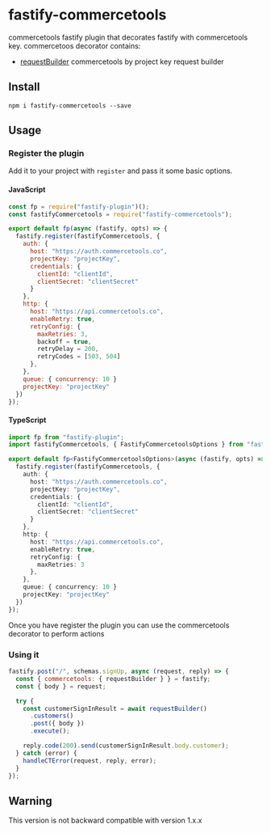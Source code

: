 # fastify-commercetools

commercetools fastify plugin that decorates fastify with commercetools key.
commercetoos decorator contains:

-   [requestBuilder](https://www.npmjs.com/package/@commercetools/platform-sdk) commercetools by project key request builder

## Install

```
npm i fastify-commercetools --save
```

## Usage

### Register the plugin

Add it to your project with `register` and pass it some basic options.

#### JavaScript

```js
const fp = require("fastify-plugin")();
const fastifyCommercetools = require("fastify-commercetools");

export default fp(async (fastify, opts) => {
  fastify.register(fastifyCommercetools, {
    auth: {
      host: "https://auth.commercetools.co",
      projectKey: "projectKey",
      credentials: {
        clientId: "clientId",
        clientSecret: "clientSecret"
      }
    },
    http: {
      host: "https://api.commercetools.co",
      enableRetry: true,
      retryConfig: {
        maxRetries: 3,
        backoff = true,
        retryDelay = 200,
        retryCodes = [503, 504]
      },
    },
    queue: { concurrency: 10 }
    projectKey: "projectKey"
  })
});
```

#### TypeScript

```ts
import fp from "fastify-plugin";
import fastifyCommercetools, { FastifyCommercetoolsOptions } from "fastify-commercetools";

export default fp<FastifyCommercetoolsOptions>(async (fastify, opts) => {
  fastify.register(fastifyCommercetools, {
    auth: {
      host: "https://auth.commercetools.co",
      projectKey: "projectKey",
      credentials: {
        clientId: "clientId",
        clientSecret: "clientSecret"
      }
    },
    http: {
      host: "https://api.commercetools.co",
      enableRetry: true,
      retryConfig: {
        maxRetries: 3
      },
    },
    queue: { concurrency: 10 }
    projectKey: "projectKey"
  })
});
```

Once you have register the plugin you can use the commercetools decorator to
perform actions

### Using it

```js
fastify.post("/", schemas.signUp, async (request, reply) => {
  const { commercetools: { requestBuilder } } = fastify;
  const { body } = request;

  try {
    const customerSignInResult = await requestBuilder()
      .customers()
      .post({ body })
      .execute();

    reply.code(200).send(customerSignInResult.body.customer);
  } catch (error) {
    handleCTError(request, reply, error);
  }
});
```

## Warning

This version is not backward compatible with version 1.x.x
